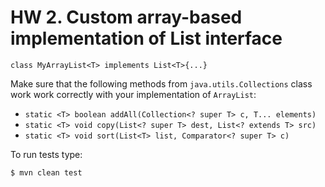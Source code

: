 # HW 2. Custom array-based implementation of List interface

```class MyArrayList<T> implements List<T>{...}```

Make sure that the following methods from ```java.utils.Collections```
 class work work correctly with your implementation of ```ArrayList```:

- ```static <T> boolean addAll(Collection<? super T> c, T... elements)```
- ```static <T> void copy(List<? super T> dest, List<? extends T> src)```
- ```static <T> void sort(List<T> list, Comparator<? super T> c)```

To run tests type:

```shell
$ mvn clean test
```
